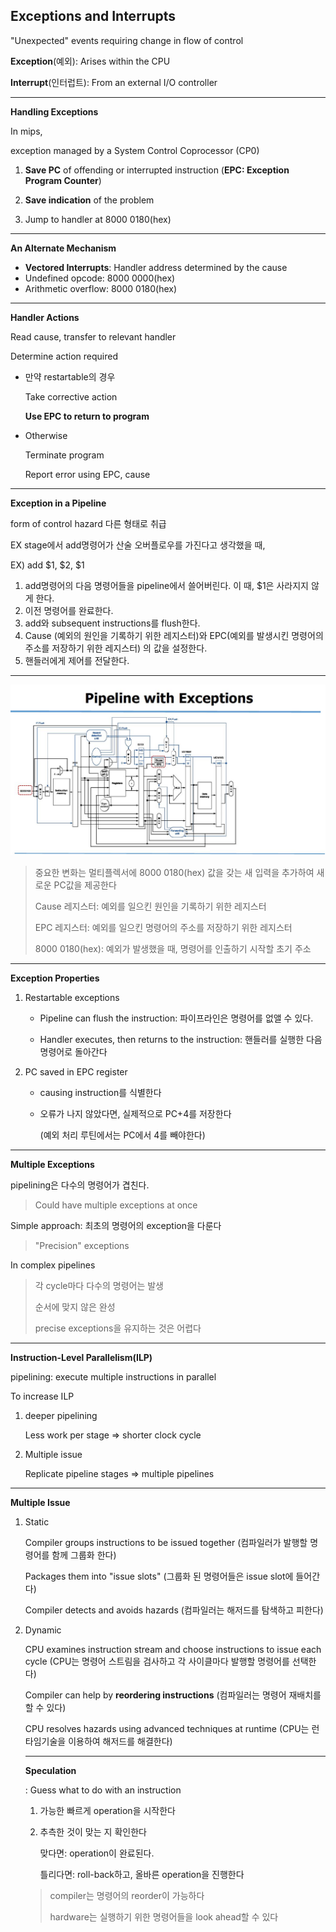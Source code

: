 ## Exceptions and Interrupts

"Unexpected" events requiring change in flow of control

**Exception**(예외): Arises within the CPU

**Interrupt**(인터럽트): From an external I/O controller

------

**Handling Exceptions**

In mips, 

exception managed by a System Control Coprocessor (CP0)

1. **Save PC** of offending or interrupted instruction (**EPC: Exception Program Counter**)
2. **Save indication** of the problem

3. Jump to handler at 8000 0180(hex)

------

**An Alternate Mechanism**

- **Vectored Interrupts**: Handler address determined by the cause
- Undefined opcode: 8000 0000(hex)
- Arithmetic overflow: 8000 0180(hex)

------

**Handler Actions**

Read cause, transfer to relevant handler

Determine action required

- 만약 restartable의 경우

  Take corrective action

  **Use EPC to return to program**

- Otherwise

  Terminate program

  Report error using EPC, cause

------

**Exception in a Pipeline**

form of control hazard 다른 형태로 취급

EX stage에서 add명령어가 산술 오버플로우를 가진다고 생각했을 때, 

EX) add $1, $2, $1

1. add명령어의 다음 명령어들을 pipeline에서 쓸어버린다. 이 때, $1은 사라지지 않게 한다.
2. 이전 명령어를 완료한다.
3. add와 subsequent instructions를 flush한다.
4. Cause (예외의 원인을 기록하기 위한 레지스터)와 EPC(예외를 발생시킨 명령어의 주소를 저장하기 위한 레지스터) 의 값을 설정한다.
5. 핸들러에게 제어를 전달한다.

------

![](./img/handling.JPG)

> 중요한 변화는 멀티플렉서에 8000 0180(hex) 값을 갖는 새 입력을 추가하여 새로운 PC값을 제공한다
>
> Cause 레지스터: 예외를 일으킨 원인을 기록하기 위한 레지스터
>
> EPC 레지스터: 예외를 일으킨 명령어의 주소를 저장하기 위한 레지스터
>
> 8000 0180(hex): 예외가 발생했을 때, 명령어를 인출하기 시작할 초기 주소

------

**Exception Properties**

1. Restartable exceptions

   - Pipeline can flush the instruction: 파이프라인은 명령어를 없앨 수 있다.

   - Handler executes, then returns to the instruction: 핸들러를 실행한 다음 명령어로 돌아간다

2. PC saved in EPC register

   - causing instruction를 식별한다

   - 오류가 나지 않았다면, 실제적으로 PC+4를 저장한다 

     (예외 처리 루틴에서는 PC에서 4를 빼야한다)

------

**Multiple Exceptions**

pipelining은 다수의 명령어가 겹친다.

> Could have multiple exceptions at once

Simple approach: 최초의 명령어의 exception을 다룬다

> "Precision" exceptions

In complex pipelines

> 각 cycle마다 다수의 명령어는 발생
>
> 순서에 맞지 않은 완성
>
> precise exceptions을 유지하는 것은 어렵다

------

**Instruction-Level Parallelism(ILP)**

pipelining: execute multiple instructions in parallel

To increase ILP

1. deeper pipelining

   Less work per stage => shorter clock cycle

2. Multiple issue

   Replicate pipeline stages => multiple pipelines

------

**Multiple Issue**

1. Static

   Compiler groups instructions to be issued together (컴파일러가 발행할 명령어를 함께 그룹화 한다)

   Packages them into "issue slots" (그룹화 된 명령어들은 issue slot에 들어간다)

   Compiler detects and avoids hazards (컴파일러는 해저드를 탐색하고 피한다) 

2. Dynamic

   CPU examines instruction stream and choose instructions to issue each cycle (CPU는 명령어 스트림을 검사하고 각 사이클마다 발행할 명령어를 선택한다)

   Compiler can help by **reordering instructions** (컴파일러는 명령어 재배치를 할 수 있다)

   CPU resolves hazards using advanced techniques at runtime (CPU는 런타임기술을 이용하여 해저드를 해결한다)

   ------

   **Speculation**

   : Guess what to do with an instruction

   1. 가능한 빠르게 operation을 시작한다

   2. 추측한 것이 맞는 지 확인한다

      맞다면: operation이 완료된다.

      틀리다면: roll-back하고, 올바른 operation을 진행한다

   > compiler는 명령어의 reorder이 가능하다
   >
   > hardware는 실행하기 위한 명령어들을 look ahead할 수 있다
